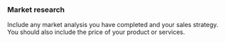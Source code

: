 ###  **Market research**

Include any market analysis you have completed and your sales strategy. You
should also include the price of your product or services.
